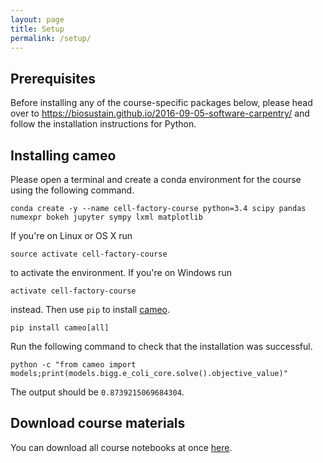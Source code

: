 ```yaml
---
layout: page
title: Setup
permalink: /setup/
---
```


## Prerequisites

Before installing any of the course-specific packages below, please head over to <https://biosustain.github.io/2016-09-05-software-carpentry/> and
follow the installation instructions for Python.

## Installing cameo

Please open a terminal and create a conda environment for the course using the following command.

    conda create -y --name cell-factory-course python=3.4 scipy pandas numexpr bokeh jupyter sympy lxml matplotlib

If you're on Linux or OS X run

    source activate cell-factory-course

to activate the environment. If you're on Windows run

    activate cell-factory-course

instead. Then use `pip` to install [cameo](http://cameo.bio).

    pip install cameo[all]

Run the following command to check that the installation was successful.

    python -c "from cameo import models;print(models.bigg.e_coli_core.solve().objective_value)"

The output should be `0.8739215069684304`.

## Download course materials

 You can download all course notebooks at once [here](https://github.com/biosustain/cell-factory-design-course).
